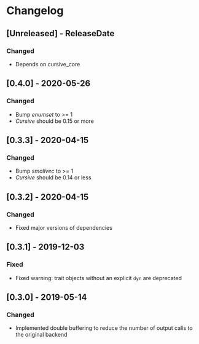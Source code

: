 # Changelog

## [Unreleased] - ReleaseDate
### Changed
- Depends on cursive_core
## [0.4.0] - 2020-05-26
### Changed
- Bump _enumset_ to >= 1
- _Cursive_ should be 0.15 or more
## [0.3.3] - 2020-04-15
### Changed
- Bump _smallvec_ to >= 1
- _Cursive_ should be 0.14 or less
## [0.3.2] - 2020-04-15
### Changed
- Fixed major versions of dependencies
## [0.3.1] - 2019-12-03
### Fixed
- Fixed warning: trait objects without an explicit `dyn` are deprecated
## [0.3.0] - 2019-05-14
### Changed
- Implemented double buffering to reduce the number of output calls to the original backend
